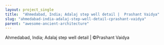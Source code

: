 ```yaml
---
layout: project_single
title:  "Ahmedabad, India; Adalaj step well detail |  Prashant Vaidya"
slug: "ahmedabad-india-adalaj-step-well-detail-cprashant-vaidya"
parent: "awesome-ancient-architecture"
---
```

Ahmedabad, India; Adalaj step well detail |  ©Prashant Vaidya